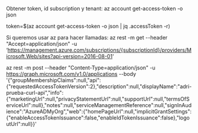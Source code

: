 Obtener token, id subscription y tenant:
az account get-access-token -o json

token=$(az account get-access-token -o json | jq .accessToken -r)


Si queremos usar az para hacer llamadas:
az rest -m get --header "Accept=application/json" -u ‘https://management.azure.com/subscriptions/{subscriptionId}/providers/Microsoft.Web/sites?api-version=2016-08-01'

az rest -m post --header "Content-Type=application/json" -u https://graph.microsoft.com/v1.0/applications --body '{"groupMembershipClaims":null,"api":{"requestedAccessTokenVersion":2},"description":null,"displayName":"adri-prueba-curl-api","info":{"marketingUrl":null,"privacyStatementUrl":null,"supportUrl":null,"termsOfServiceUrl":null},"notes":null,"serviceManagementReference":null,"signInAudience":"AzureADMyOrg","web":{"homePageUrl":null,"implicitGrantSettings":{"enableAccessTokenIssuance":false,"enableIdTokenIssuance":false},"logoutUrl":null}}'
